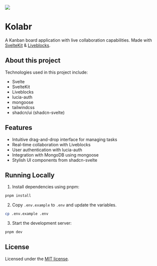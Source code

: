 ![](https://i.imgur.com/ie6DX3k.png)

# Kolabr

A Kanban board application with live collaboration capabilities. Made with [SvelteKit](https://kit.svelte.dev/) & [Liveblocks](https://liveblocks.io).

## About this project

Technologies used in this project include:

- Svelte
- SvelteKit
- Liveblocks
- lucia-auth
- mongoose
- tailwindcss
- shadcn/ui (shadcn-svelte)

## Features

- Intuitive drag-and-drop interface for managing tasks
- Real-time collaboration with Liveblocks
- User authentication with lucia-auth
- Integration with MongoDB using mongoose
- Stylish UI components from shadcn-svelte

## Running Locally

1. Install dependencies using pnpm:

```sh
pnpm install
```

2. Copy `.env.example` to `.env` and update the variables.

```sh
cp .env.example .env
```

3. Start the development server:

```sh
pnpm dev
```

## License

Licensed under the [MIT license](https://github.com/jecktor/kolabr/blob/main/LICENSE).
